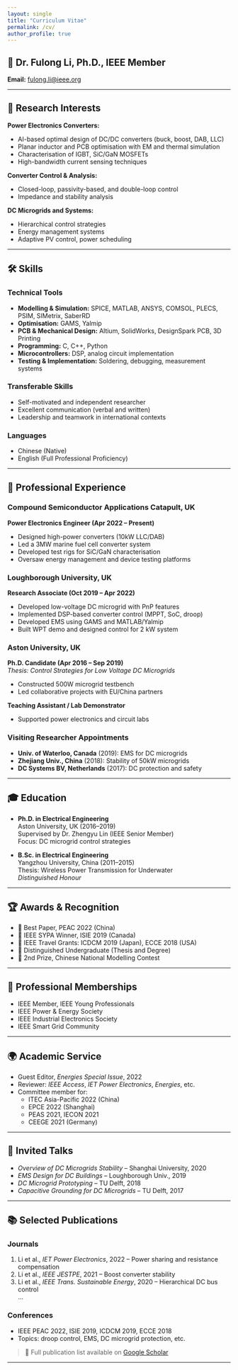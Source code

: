 ```yaml
---
layout: single
title: "Curriculum Vitae"
permalink: /cv/
author_profile: true
---
```


## 🧑‍ Dr. Fulong Li, Ph.D., IEEE Member

**Email:** [fulong.li@ieee.org](mailto:fulong.li@ieee.org)  


---

## 🎯 Research Interests

**Power Electronics Converters:**
- AI-based optimal design of DC/DC converters (buck, boost, DAB, LLC)
- Planar inductor and PCB optimisation with EM and thermal simulation
- Characterisation of IGBT, SiC/GaN MOSFETs
- High-bandwidth current sensing techniques

**Converter Control & Analysis:**
- Closed-loop, passivity-based, and double-loop control
- Impedance and stability analysis

**DC Microgrids and Systems:**
- Hierarchical control strategies
- Energy management systems
- Adaptive PV control, power scheduling

---

## 🛠 Skills

### Technical Tools
- **Modelling & Simulation:** SPICE, MATLAB, ANSYS, COMSOL, PLECS, PSIM, SIMetrix, SaberRD
- **Optimisation:** GAMS, Yalmip  
- **PCB & Mechanical Design:** Altium, SolidWorks, DesignSpark PCB, 3D Printing  
- **Programming:** C, C++, Python  
- **Microcontrollers:** DSP, analog circuit implementation  
- **Testing & Implementation:** Soldering, debugging, measurement systems

### Transferable Skills
- Self-motivated and independent researcher
- Excellent communication (verbal and written)
- Leadership and teamwork in international contexts

### Languages
- Chinese (Native)
- English (Full Professional Proficiency)

---

## 💼 Professional Experience

### **Compound Semiconductor Applications Catapult, UK**  
**Power Electronics Engineer (Apr 2022 – Present)**
- Designed high-power converters (10kW LLC/DAB)
- Led a 3MW marine fuel cell converter system
- Developed test rigs for SiC/GaN characterisation
- Oversaw energy management and device testing platforms

### **Loughborough University, UK**  
**Research Associate (Oct 2019 – Apr 2022)**
- Developed low-voltage DC microgrid with PnP features
- Implemented DSP-based converter control (MPPT, SoC, droop)
- Developed EMS using GAMS and MATLAB/Yalmip
- Built WPT demo and designed control for 2 kW system

### **Aston University, UK**  
**Ph.D. Candidate (Apr 2016 – Sep 2019)**  
*Thesis: Control Strategies for Low Voltage DC Microgrids*  
- Constructed 500W microgrid testbench  
- Led collaborative projects with EU/China partners

**Teaching Assistant / Lab Demonstrator**  
- Supported power electronics and circuit labs

### **Visiting Researcher Appointments**
- **Univ. of Waterloo, Canada** (2019): EMS for DC microgrids  
- **Zhejiang Univ., China** (2018): Stability of 50kW microgrids  
- **DC Systems BV, Netherlands** (2017): DC protection and safety

---

## 🎓 Education

- **Ph.D. in Electrical Engineering**  
  Aston University, UK (2016–2019)  
  Supervised by Dr. Zhengyu Lin (IEEE Senior Member)  
  Focus: DC microgrid control strategies

- **B.Sc. in Electrical Engineering**  
  Yangzhou University, China (2011–2015)  
  Thesis: Wireless Power Transmission for Underwater  
  *Distinguished Honour*

---

## 🏆 Awards & Recognition

- 🏅 Best Paper, PEAC 2022 (China)
- 🏅 IEEE SYPA Winner, ISIE 2019 (Canada)
- 🏅 IEEE Travel Grants: ICDCM 2019 (Japan), ECCE 2018 (USA)
- 🏅 Distinguished Undergraduate (Thesis and Degree)
- 🥈 2nd Prize, Chinese National Modelling Contest

---

## 📘 Professional Memberships

- IEEE Member, IEEE Young Professionals  
- IEEE Power & Energy Society  
- IEEE Industrial Electronics Society  
- IEEE Smart Grid Community

---

## 🌍 Academic Service

- Guest Editor, *Energies Special Issue*, 2022  
- Reviewer: *IEEE Access*, *IET Power Electronics*, *Energies*, etc.  
- Committee member for:  
  - ITEC Asia-Pacific 2022 (China)  
  - EPCE 2022 (Shanghai)  
  - PEAS 2021, IECON 2021  
  - CEEGE 2021 (Germany)

---

## 🎤 Invited Talks

- *Overview of DC Microgrids Stability* – Shanghai University, 2020  
- *EMS Design for DC Buildings* – Loughborough Univ., 2019  
- *DC Microgrid Prototyping* – TU Delft, 2018  
- *Capacitive Grounding for DC Microgrids* – TU Delft, 2017

---

## 📚 Selected Publications

### **Journals**
1. Li et al., *IET Power Electronics*, 2022 – Power sharing and resistance compensation  
2. Li et al., *IEEE JESTPE*, 2021 – Boost converter stability  
3. Li et al., *IEEE Trans. Sustainable Energy*, 2020 – Hierarchical DC bus control  
...

### **Conferences**
- IEEE PEAC 2022, ISIE 2019, ICDCM 2019, ECCE 2018  
- Topics: droop control, EMS, DC microgrid protection, etc.

> 📎 Full publication list available on [Google Scholar](https://scholar.google.com/citations?user=Wn6STAIAAAAJ&hl=en)

---
